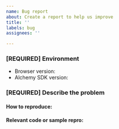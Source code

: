 ```yaml
---
name: Bug report
about: Create a report to help us improve
title: ''
labels: bug
assignees: ''

---
```


### [REQUIRED] Environment
  * Browser version: 
  * Alchemy SDK version: 

### [REQUIRED] Describe the problem

#### How to reproduce:

#### Relevant code or sample repro:
